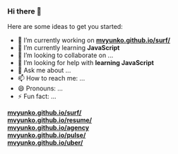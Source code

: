 ### Hi there 👋

<!-- **mvyunko/mvyunko** is a ✨ _special_ ✨ repository because its `README.md` (this file) appears on your GitHub profile. -->

Here are some ideas to get you started:

-  🔭 I’m currently working on <b><a href="">mvyunko.github.io/surf/</a></b><br>
-  🌱 I’m currently learning **JavaScript**
-  👯 I’m looking to collaborate on ...
-  🤔 I’m looking for help with **learning JavaScript**
-  💬 Ask me about ...
-  📫 How to reach me: ...
-  😄 Pronouns: ...
-  ⚡ Fun fact: ...

<b><a href="https://mvyunko.github.io/surf">mvyunko.github.io/surf/</a></b><br>
<b><a href="https://mvyunko.github.io/resume">mvyunko.github.io/resume/</a></b><br>
<b><a href="https://mvyunko.github.io/agency">mvyunko.github.io/agency</a></b><br>
<b><a href="https://mvyunko.github.io/pulse">mvyunko.github.io/pulse/</a></b><br>
<b><a href="https://mvyunko.github.io/uber">mvyunko.github.io/uber/</a></b><br>
